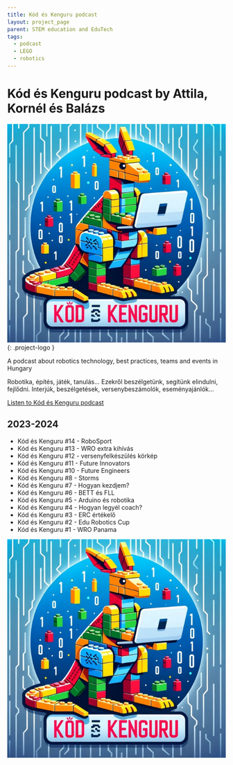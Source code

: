 ```yaml
---
title: Kód és Kenguru podcast
layout: project_page
parent: STEM education and EduTech
tags:
  - podcast
  - LEGO
  - robotics
---
```



# Kód és Kenguru podcast by Attila, Kornél és Balázs

![logo](assets/kod_es_kenguru.jpg){: .project-logo }

A podcast about robotics technology, best practices, teams and events in Hungary

Robotika, építés, játék, tanulás... Ezekről beszélgetünk, segítünk elindulni, fejlődni. Interjúk, beszélgetések, versenybeszámolók, eseményajánlók...

[Listen to Kód és Kenguru podcast](https://open.spotify.com/show/3oRR0SbFVHtnxSdsVG6blx)

## 2023-2024

* Kód és Kenguru #14 - RoboSport
* Kód és Kenguru #13 - WRO extra kihívás
* Kód és Kenguru #12 - versenyfelkészülés körkép
* Kód és Kenguru #11 - Future Innovators
* Kód és Kenguru #10 - Future Engineers
* Kód és Kenguru #8 - Storms
* Kód és Kenguru #7 - Hogyan kezdjem?
* Kód és Kenguru #6 - BETT és FLL
* Kód és Kenguru #5 - Arduino és robotika
* Kód és Kenguru #4 - Hogyan legyél coach?
* Kód és Kenguru #3 - ERC értékelő
* Kód és Kenguru #2 - Edu Robotics Cup
* Kód és Kenguru #1 - WRO Panama

![logo](assets/kod_es_kenguru.jpg)
